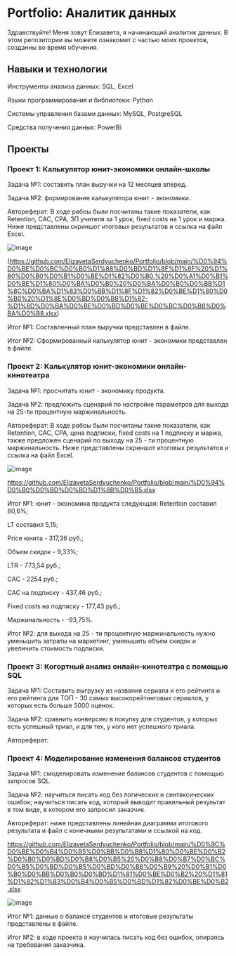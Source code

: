 # Portfolio: Аналитик данных
Здравствуйте! Меня зовут Елизавета, я начинающий аналитик данных.  В этом репозитории вы можете  ознакомит с частью моих проектов, созданны во время обучения.
## Навыки и технологии
Инструменты анализа данных: SQL, Excel

Языки программирования и библиотеки: Python

Системы управления базами данных: MySQL, PostgreSQL

Средства получения данных: PowerBi
## Проекты
### Проект 1: Калькулятор юнит-экономики онлайн-школы
Задача №1: составить план выручки на 12 месяцев вперед.

Задача №2: формирование калькулятора юнит - экономики.

Автореферат:
В ходе рабоы были посчитаны такие показатели, как Retention, CAC, CPA, ЗП учителя за 1 урок, fixed costs на 1 урок и маржа. Ниже представлены скриншот итоговых результатов и ссылка на файл Excel.


![image](https://github.com/ElizavetaSerdyuchenko/Portfolio/assets/133544088/63877c4c-47d7-46c7-afa6-038ac9a29793)

(https://github.com/ElizavetaSerdyuchenko/Portfolio/blob/main/%D0%94%D0%BE%D0%BC%D0%B0%D1%88%D0%BD%D1%8F%D1%8F%20%D1%80%D0%B0%D0%B1%D0%BE%D1%82%D0%B0.%20%D0%A1%D0%B1%D0%BE%D1%80%D0%BA%D0%B0%20%D0%BA%D0%B0%D0%BB%D1%8C%D0%BA%D1%83%D0%BB%D1%8F%D1%82%D0%BE%D1%80%D0%B0%20%D1%8E%D0%BD%D0%B8%D1%82-%D1%8D%D0%BA%D0%BE%D0%BD%D0%BE%D0%BC%D0%B8%D0%BA%D0%B8.xlsx)

Итог №1: Составленный план выручки представлен в файле.

Итог №2: Сформированный калькулятор юнит - экономики представлен в файле.
### Проект 2: Калькулятор юнит-экономики онлайн-кинотеатра
Задача №1: просчитать юнит - экономику продукта.

Задача №2: предложить сценарий по настройке параметров для выхода на 25-ти процентную маржинальность.

Автореферат: В ходе рабоы были посчитаны такие показатели, как Retention, CAC, CPA, цена подписки, fixed costs на 1 подписку и маржа, также предложен сценарий по выходу на 25 - ти процентную маржинальность. Ниже представлены скриншот итоговых результатов и ссылка на файл Excel.

![image](https://github.com/ElizavetaSerdyuchenko/Portfolio/assets/133544088/4365ad12-ec9c-4491-a093-eed4201f809f)

https://github.com/ElizavetaSerdyuchenko/Portfolio/blob/main/%D0%94%D0%B0%D0%BD%D0%BD%D1%8B%D0%B5.xlsx

Итог №1: юнит - экономика продукта следующая:
Retention составил 80,6%;

LT составил 5,15;

Price юнита - 317,36 руб.;

Объем скидок - 9,33%;

LTR - 773,54 руб.;

САС - 2254 руб.;

САС на подписку - 437,46 руб.;

Fixed costs на подписку - 177,43 руб.;

Маржинальность - -93,75%.

Итог №2: для выхода на 25 - ти процентную маржинальность нужно уменьшить затраты на маркетинг, уменьшить объем скидок и увеличить стоимость подписки.
### Проект 3: Когортный анализ онлайн-кинотеатра с помощью SQL
Задача №1: Составить выгрузку из названия сериала и его рейтинга и его рейтинга для ТОП - 30 самых высокорейтинговых сериалов, у которых есть больше 5000 оценок.

Задача №2: сравнить конверсию в покупку для студентов, у которых есть успешный триал, и для тех, у кого нет успешного триала.

Автореферат:
### Проект 4: Моделирование изменения балансов студентов
Задача №1: смоделировать изменение балансов студентов с помощью запросов SQL.

Задача №2: научиться писать код без логических и синтаксических ошибок;
научиться писать код, который выводит правильный результат в том виде, в котором его запросил заказчик.

Автореферат: ниже представлены линейная диаграмма итогового результата и файл с конечными результатами и ссылкой на код.

https://github.com/ElizavetaSerdyuchenko/Portfolio/blob/main/%D0%9C%D0%BE%D0%B4%D0%B5%D0%BB%D0%B8%D1%80%D0%BE%D0%B2%D0%B0%D0%BD%D0%B8%D0%B5%20%D0%B8%D0%B7%D0%BC%D0%B5%D0%BD%D0%B5%D0%BD%D0%B8%D0%B9%20%D0%B1%D0%B0%D0%BB%D0%B0%D0%BD%D1%81%D0%BE%D0%B2%20%D1%81%D1%82%D1%83%D0%B4%D0%B5%D0%BD%D1%82%D0%BE%D0%B2.xlsx

![image](https://github.com/ElizavetaSerdyuchenko/Portfolio/assets/133544088/5e9e66d9-32b5-4a6e-998b-93a306e59b10)

Итог №1: данные о балансе студентов и итоговые результаты представлены в файле.

Итог №2: в ходе проекта я научилась писать код без ошибок, опираясь на требования заказчика.
